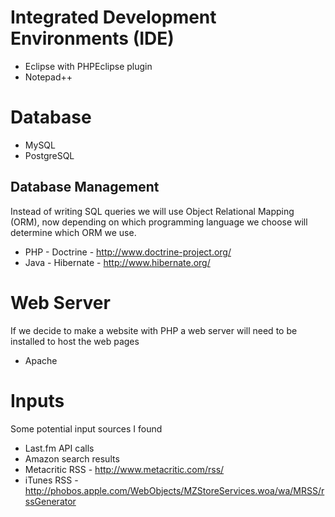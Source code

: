 # Integrated Development Environments (IDE) #
  * Eclipse with PHPEclipse plugin
  * Notepad++

# Database #
  * MySQL
  * PostgreSQL

## Database Management ##
Instead of writing SQL queries we will use Object Relational Mapping (ORM), now depending on which programming language we choose will determine which ORM we use.
  * PHP - Doctrine - http://www.doctrine-project.org/
  * Java - Hibernate - http://www.hibernate.org/

# Web Server #
If we decide to make a website with PHP a web server will need to be installed to host the web pages
  * Apache

# Inputs #
Some potential input sources I found
  * Last.fm API calls
  * Amazon search results
  * Metacritic RSS - http://www.metacritic.com/rss/
  * iTunes RSS - http://phobos.apple.com/WebObjects/MZStoreServices.woa/wa/MRSS/rssGenerator